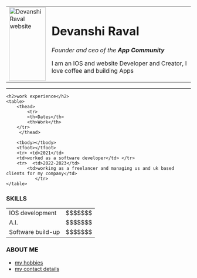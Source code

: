 <html lang="en">
<head>
    <meta charset="UTF-8">
    <meta http-equiv="X-UA-Compatible" content="IE=edge">
    <meta name="viewport" content="width=device-width, initial-scale=1.0">
    <title>Devanshi's personal website</title>
</head>
<body>
    <table>
        <tr>
            <td> <img sizes="5px" src="C:\Users\91635\Desktop\devanshi m\WhatsApp Image 2022-08-24 at 3.56.12 PM.jpeg" alt="Devanshi Raval website" width="100px"  height="200px" >  </td>
            <td> <h1>Devanshi Raval</h1>
                <p> <em>  Founder and ceo of the <strong>App Community</strong> </em></p>
                <p>I am an IOS and website Developer and Creator, I love coffee and building Apps</p></td>
        </tr>
    </table>
    <hr>

    <h2>work experience</h2>
    <table>
        <thead> 
            <tr>
            <th>Dates</th>
            <th>Work</th>
        </tr>
         </thead>

        <tbody></tbody>
        <tfoot></tfoot>
        <tr> <td>2021</td>
        <td>worked as a software developer</td> </tr>
        <tr>  <td>2022-2023</td>
            <td>working as a freelancer and managing us and uk based clients for my company</td>
               </tr>
    </table>
<h3>SKILLS</h3>
<table>
    <tr>
        <td>IOS development</td>
        <td>$$$$$$$</td>
</tr>
<tr>
    <td>A.I.</td>
    <td>$$$$$$$</td>
</tr>
<tr>
    <td>Software build-up</td>
    <td>$$$$$$$</td>
</tr>
</table>
    <h3>ABOUT ME</h3>
  <ul> 
   <li><a href="hobbies.html">my hobbies</a></li>
   <li><a href="contact.html">my contact details</a></ul>
  </ul>
    
</body>
</html>
